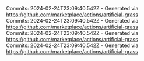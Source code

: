 Commits: 2024-02-24T23:09:40.542Z - Generated via https://github.com/marketplace/actions/artificial-grass
<br>
Commits: 2024-02-24T23:09:40.542Z - Generated via https://github.com/marketplace/actions/artificial-grass
<br>
Commits: 2024-02-24T23:09:40.542Z - Generated via https://github.com/marketplace/actions/artificial-grass
<br>
Commits: 2024-02-24T23:09:40.542Z - Generated via https://github.com/marketplace/actions/artificial-grass
<br>
